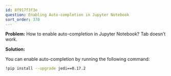```yaml
---
id: 8f917f3f3e
question: Enabling Auto-completion in Jupyter Notebook
sort_order: 370
---
```


**Problem:** How to enable auto-completion in Jupyter Notebook? Tab doesn’t work.

**Solution:**

You can enable auto-completion by running the following command:

```bash
!pip install --upgrade jedi==0.17.2
```